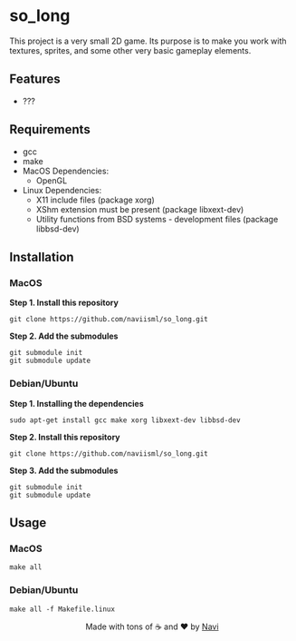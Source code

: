 # so_long

This project is a very small 2D game. Its purpose is to make you work with textures, sprites, and some other very basic gameplay elements.

## Features

- ???

## Requirements

- gcc
- make
- MacOS Dependencies:
	- OpenGL
- Linux Dependencies:
	- X11 include files (package xorg)
	- XShm extension must be present (package libxext-dev)
	- Utility functions from BSD systems - development files (package libbsd-dev)

## Installation

### MacOS

**Step 1. Install this repository**

```
git clone https://github.com/naviisml/so_long.git
```

**Step 2. Add the submodules**

```
git submodule init
git submodule update
```

### Debian/Ubuntu

**Step 1. Installing the dependencies**

```
sudo apt-get install gcc make xorg libxext-dev libbsd-dev
```

**Step 2. Install this repository**

```
git clone https://github.com/naviisml/so_long.git
```

**Step 3. Add the submodules**

```
git submodule init
git submodule update
```

## Usage

### MacOS

```
make all
```

### Debian/Ubuntu

```
make all -f Makefile.linux
```

<div align=center>Made with tons of ☕ and ❤️ by <a href="https://github.com/naviisml">Navi</a></div>
